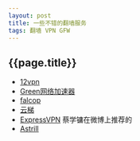 ```yaml
---
layout: post
title: 一些不错的翻墙服务
tags: 翻墙 VPN GFW
---
```

## {{page.title}} ##
- [12vpn](https://twelve.today/ "12vpn")
- [Green网络加速器](https://www.igreenjsq.me/ "Green网络加速器")
- [falcop](http://falcop.com/zh/ "falcop")
- [云梯](http://refyunti.com/?r=d57e60db420bb701)
- [ExpressVPN](
https://www.expressvpn.xyz?referrer_id=8537694&utm_campaign=referrals&utm_medium=copy_link&utm_source=referral_dashboard
) 蔡学镛在微博上推荐的
- [Astrill](https://www.astrill.com/)